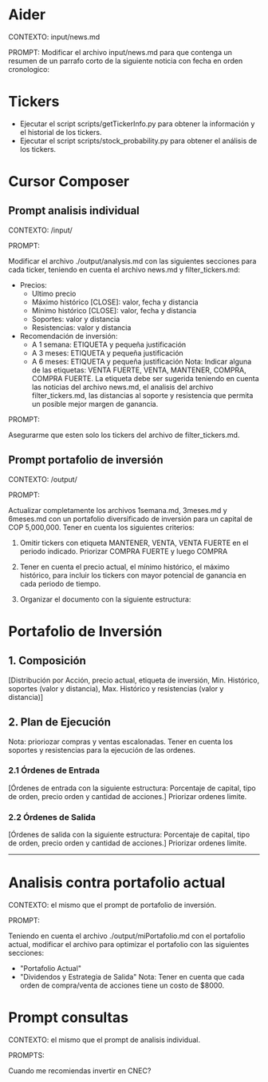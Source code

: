 # Aider
CONTEXTO: input/news.md

PROMPT: Modificar el archivo input/news.md para que contenga un resumen de un parrafo corto de la siguiente noticia con fecha en orden cronologico:

# Tickers

- Ejecutar el script scripts/getTickerInfo.py para obtener la información y el historial de los tickers.
- Ejecutar el script scripts/stock_probability.py para obtener el análisis de los tickers.

# Cursor Composer

## Prompt analisis individual

CONTEXTO: /input/

PROMPT:

Modificar el archivo ./output/analysis.md con las siguientes secciones para cada ticker, teniendo en cuenta el archivo news.md y filter_tickers.md:
- Precios: 
  - Ultimo precio
  - Máximo histórico [CLOSE]: valor, fecha y distancia
  - Mínimo histórico [CLOSE]: valor, fecha y distancia
  - Soportes: valor y distancia
  - Resistencias: valor y distancia
- Recomendación de inversión: 
  - A 1 semana: ETIQUETA y pequeña justificación
  - A 3 meses: ETIQUETA y pequeña justificación
  - A 6 meses: ETIQUETA y pequeña justificación
  Nota: Indicar alguna de las etiquetas: VENTA FUERTE, VENTA, MANTENER, COMPRA, COMPRA FUERTE. La etiqueta debe ser sugerida teniendo en cuenta las noticias del archivo news.md, el analisis del archivo filter_tickers.md, las distancias al soporte y resistencia que permita un posible mejor margen de ganancia.

PROMPT:

Asegurarme que esten solo los tickers del archivo de filter_tickers.md.

## Prompt portafolio de inversión

CONTEXTO: /output/

PROMPT:

Actualizar completamente los archivos 1semana.md, 3meses.md y 6meses.md con un portafolio diversificado de inversión para un capital de COP 5,000,000. Tener en cuenta los siguientes criterios:

1. Omitir tickers con etiqueta MANTENER, VENTA, VENTA FUERTE en el periodo indicado. Priorizar COMPRA FUERTE y luego COMPRA

2. Tener en cuenta el precio actual, el mínimo histórico, el máximo histórico, para incluir los tickers con mayor potencial de ganancia en cada periodo de tiempo.

3. Organizar el documento con la siguiente estructura:

# Portafolio de Inversión

## 1. Composición

[Distribución por Acción, precio actual, etiqueta de inversión, Min. Histórico, soportes (valor y distancia), Max. Histórico y resistencias (valor y distancia)]

## 2. Plan de Ejecución

Nota: prioriozar compras y ventas escalonadas. Tener en cuenta los soportes y resistencias para la ejecución de las ordenes.

### 2.1 Órdenes de Entrada

[Órdenes de entrada con la siguiente estructura: Porcentaje de capital, tipo de orden, precio orden y cantidad de acciones.] Priorizar ordenes limite.

### 2.2 Órdenes de Salida

[Órdenes de salida con la siguiente estructura: Porcentaje de capital, tipo de orden, precio orden y cantidad de acciones.] Priorizar ordenes limite.

---

# Analisis contra portafolio actual

CONTEXTO: el mismo que el prompt de portafolio de inversión.

PROMPT:

Teniendo en cuenta el archivo ./output/miPortafolio.md con el portafolio actual, modificar el archivo para optimizar el portafolio con las siguientes secciones:
- "Portafolio Actual"
- "Dividendos y Estrategia de Salida"
Nota: Tener en cuenta que cada orden de compra/venta de acciones tiene un costo de $8000.

# Prompt consultas

CONTEXTO: el mismo que el prompt de analisis individual.

PROMPTS:

Cuando me recomiendas invertir en CNEC?
